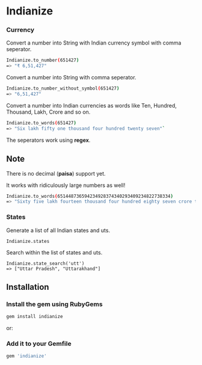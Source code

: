 # Indianize

### Currency

Convert a number into String with Indian currency symbol with comma seperator.

```bash
Indianize.to_number(651427)
=> "₹ 6,51,427"
```

Convert a number into String with comma seperator.

```bash
Indianize.to_number_without_symbol(651427)
=> "6,51,427"
```

Convert a number into Indian currencies as words like Ten, Hundred, Thousand, Lakh, Crore and so on.

```bash
Indianize.to_words(651427)
=> "Six lakh fifty one thousand four hundred twenty seven"`
```

The seperators work using **regex**.

## Note
There is no decimal (**paisa**) support yet.

It works with ridiculously large numbers as well!
```bash
Indianize.to_words(651448736594234928374340293409234822738334)
=> "Sixty five lakh fourteen thousand four hundred eighty seven crore thirty six lakh fifty nine thousand four hundred twenty three crore forty nine lakh twenty eight thousand three hundred seventy four crore thirty four lakh two thousand nine hundred thirty four crore nine lakh twenty three thousand four hundred eighty two crore twenty seven lakh thirty eight thousand three hundred thirty four"`
```

### States

Generate a list of all Indian states and uts. 
```
Indianize.states
```

Search within the list of states and uts. 
```
Indianize.state_search('utt')
=> ["Uttar Pradesh", "Uttarakhand"]
```

## Installation

### Install the gem using RubyGems

```bash
gem install indianize
```

or:

### Add it to your Gemfile

```ruby
gem 'indianize'
```
